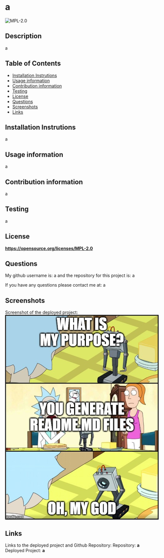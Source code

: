 
# a

![MPL-2.0](https://img.shields.io/badge/License-MPL%202.0-brightgreen.svg)

## Description
a

## Table of Contents

- [Installation Instrutions](#InstallationInstrutions)
- [Usage information](#usageinformation)
- [Contribution information](#contributioninformation)
- [Testing](#testing)
- [License](#license)
- [Questions](#questions)
- [Screenshots](#screenshots)
- [Links](#links)

## Installation Instrutions
a

## Usage information
a

## Contribution information
a

## Testing
a

## License
**https://opensource.org/licenses/MPL-2.0**

## Questions
My github username is: a and the repository for this project is: a

If you have any questions please contact me at: a

## Screenshots
Screenshot of the deployed project:
![screenshot](./images/ohmygod.jpg)

## Links 
Links to the deployed project and Github Repository:
Repository: **a**
Deployed Project: **a**
